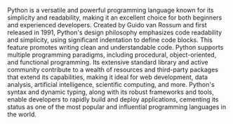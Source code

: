 Python is a versatile and powerful programming language known for its simplicity and readability, making it an excellent choice for both beginners and experienced developers. Created by Guido van Rossum and first released in 1991, Python's design philosophy emphasizes code readability and simplicity, using significant indentation to define code blocks. This feature promotes writing clean and understandable code. Python supports multiple programming paradigms, including procedural, object-oriented, and functional programming. Its extensive standard library and active community contribute to a wealth of resources and third-party packages that extend its capabilities, making it ideal for web development, data analysis, artificial intelligence, scientific computing, and more. Python's syntax and dynamic typing, along with its robust frameworks and tools, enable developers to rapidly build and deploy applications, cementing its status as one of the most popular and influential programming languages in the world.